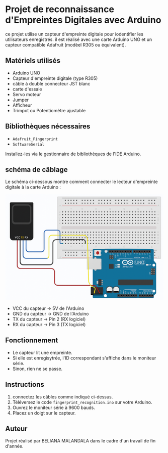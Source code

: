 
# Projet de reconnaissance d'Empreintes Digitales avec Arduino

ce projet utilise un capteur d'empreinte digitale pour iodentifier les utilisateurs enregistrés. il est réalisé avec une carte Arduino UNO et un capteur compatible Adafruit (modèel R305 ou équivalent).

## Matériels utilisés

- Arduino UNO 
- Capteur d'empreinte digitale (type R305)
- câble à double connecteur JST blanc
- carte d'essaie
- Servo moteur
- Jumper
- Afficheur
- Trimpot ou Potentiomètre ajustable

## Bibliothèques nécessaires

- `Adafruit_Fingerprint`
- `SoftwareSerial`

Installez-les via le gestionnaire de bibliothèques de l'IDE Arduino.

## schéma de câblage

Le schéma ci-dessous montre comment connecter le lecteur d'empreinte digitale à la carte Arduino :

![schéma_d'ensemble](./schema_d_ensemble.png)

- VCC du capteur → 5V de l'Arduino
- GND du capteur → GND de l'Arduino
- TX du capteur → Pin 2 (RX logiciel)
- RX du capteur → Pin 3 (TX logiciel)

## Fonctionnement

- Le capteur lit une empreinte.
- Si elle est enregisytrée, l'ID correspondant s'affiche dans le moniteur série.
- Sinon, rien ne se passe.

## Instructions

1. connectez les câbles comme indiqué ci-dessus.
2. Téléversez le code `fingerprint_recognition.ino` sur votre Arduino.
3. Ouvrez le moniteur série à 9600 bauds.
4. Placez un doigt sur le capteur.

## Auteur

Projet réalisé par BELIANA MALANDALA dans le cadre d'un travail de fin d'année.